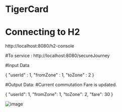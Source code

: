 # TigerCard

# Connecting to H2
http://localhost:8080/h2-console

#To service : 
http://localhost:8080/secureJourney 


#Input Data

{
    "userId" : 1,
    "fromZone" : 1,
    "toZone" : 2
}

#Output Data:
#Current commutation Fare is updated.

{
    "userId": 1,
    "fromZone": 1,
    "toZone": 2,
    "fare": 30
}


![image](https://user-images.githubusercontent.com/5483984/112458207-93363400-8d82-11eb-82c5-85a17cb02d3b.png)
